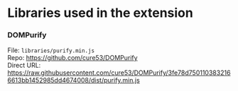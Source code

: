 # Libraries used in the extension
### DOMPurify
File: `libraries/purify.min.js`  
Repo: https://github.com/cure53/DOMPurify  
Direct URL: https://raw.githubusercontent.com/cure53/DOMPurify/3fe78d7501103832166613bb1452985dd4674008/dist/purify.min.js  

